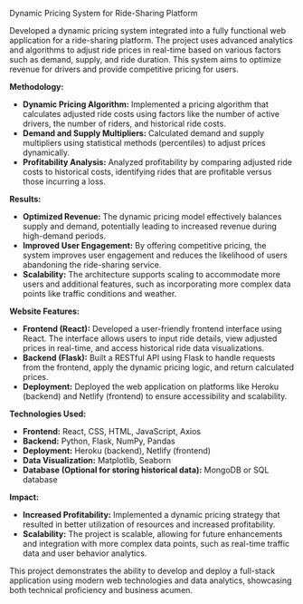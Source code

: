  Dynamic Pricing System for Ride-Sharing Platform

Developed a dynamic pricing system integrated into a fully functional web application for a ride-sharing platform. The project uses advanced analytics and algorithms to adjust ride prices in real-time based on various factors such as demand, supply, and ride duration. This system aims to optimize revenue for drivers and provide competitive pricing for users.

**Methodology:**  
- **Dynamic Pricing Algorithm:** Implemented a pricing algorithm that calculates adjusted ride costs using factors like the number of active drivers, the number of riders, and historical ride costs.
- **Demand and Supply Multipliers:** Calculated demand and supply multipliers using statistical methods (percentiles) to adjust prices dynamically.
- **Profitability Analysis:** Analyzed profitability by comparing adjusted ride costs to historical costs, identifying rides that are profitable versus those incurring a loss.

**Results:**  
- **Optimized Revenue:** The dynamic pricing model effectively balances supply and demand, potentially leading to increased revenue during high-demand periods.
- **Improved User Engagement:** By offering competitive pricing, the system improves user engagement and reduces the likelihood of users abandoning the ride-sharing service.
- **Scalability:** The architecture supports scaling to accommodate more users and additional features, such as incorporating more complex data points like traffic conditions and weather.

**Website Features:**
- **Frontend (React):** Developed a user-friendly frontend interface using React. The interface allows users to input ride details, view adjusted prices in real-time, and access historical ride data visualizations.
- **Backend (Flask):** Built a RESTful API using Flask to handle requests from the frontend, apply the dynamic pricing logic, and return calculated prices.
- **Deployment:** Deployed the web application on platforms like Heroku (backend) and Netlify (frontend) to ensure accessibility and scalability.

**Technologies Used:**
- **Frontend:** React, CSS, HTML, JavaScript, Axios
- **Backend:** Python, Flask, NumPy, Pandas
- **Deployment:** Heroku (backend), Netlify (frontend)
- **Data Visualization:** Matplotlib, Seaborn
- **Database (Optional for storing historical data):** MongoDB or SQL database

**Impact:**
- **Increased Profitability:** Implemented a dynamic pricing strategy that resulted in better utilization of resources and increased profitability.
- **Scalability:** The project is scalable, allowing for future enhancements and integration with more complex data points, such as real-time traffic data and user behavior analytics.

This project demonstrates the ability to develop and deploy a full-stack application using modern web technologies and data analytics, showcasing both technical proficiency and business acumen.

